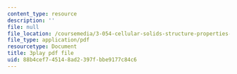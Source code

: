 ```yaml
---
content_type: resource
description: ''
file: null
file_location: /coursemedia/3-054-cellular-solids-structure-properties-and-applications-spring-2015/88b4cef745148ad2397fbbe9177c84c6_yDr8Df35C64.pdf
file_type: application/pdf
resourcetype: Document
title: 3play pdf file
uid: 88b4cef7-4514-8ad2-397f-bbe9177c84c6
---
```

